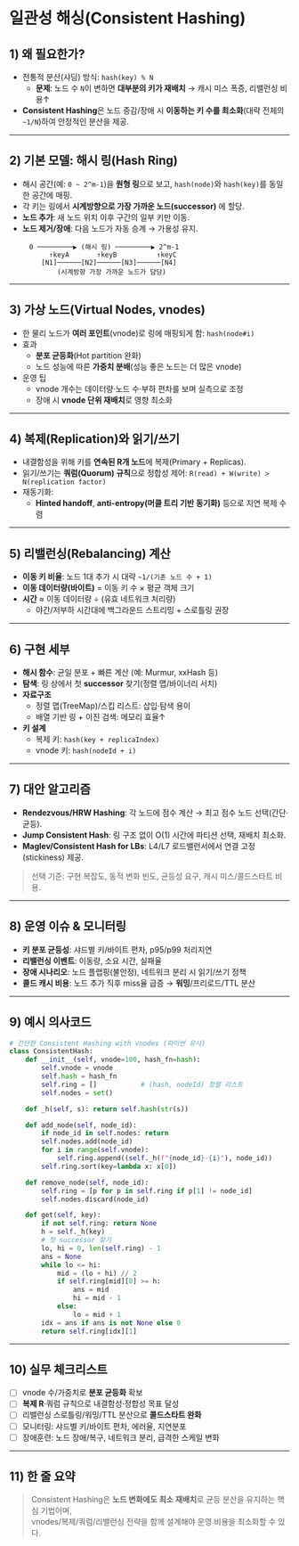 # 일관성 해싱(Consistent Hashing)
## 1) 왜 필요한가?
- 전통적 분산(샤딩) 방식: `hash(key) % N`  
  - **문제**: 노드 수 `N`이 변하면 **대부분의 키가 재배치** → 캐시 미스 폭증, 리밸런싱 비용↑
- **Consistent Hashing**은 노드 증감/장애 시 **이동하는 키 수를 최소화**(대략 전체의 `~1/N`)하여 안정적인 분산을 제공.

---

## 2) 기본 모델: 해시 링(Hash Ring)
- 해시 공간(예: `0 ~ 2^m-1`)을 **원형 링**으로 보고, `hash(node)`와 `hash(key)`를 동일한 공간에 매핑.
- 각 키는 링에서 **시계방향으로 가장 가까운 노드(successor)** 에 할당.
- **노드 추가**: 새 노드 위치 이후 구간의 일부 키만 이동.  
- **노드 제거/장애**: 다음 노드가 자동 승계 → 가용성 유지.

```
     0 ─────────▶ (해시 링) ─────────▶ 2^m-1
          ↑keyA       ↑keyB          ↑keyC
        [N1]──────[N2]──────[N3]──────[N4]
            (시계방향 가장 가까운 노드가 담당)
```

---

## 3) 가상 노드(Virtual Nodes, vnodes)
- 한 물리 노드가 **여러 포인트**(vnode)로 링에 매핑되게 함: `hash(node#i)`
- 효과
  - **분포 균등화**(Hot partition 완화)
  - 노드 성능에 따른 **가중치 분배**(성능 좋은 노드는 더 많은 vnode)
- 운영 팁
  - vnode 개수는 데이터량·노드 수·부하 편차를 보며 실측으로 조정
  - 장애 시 **vnode 단위 재배치**로 영향 최소화

---

## 4) 복제(Replication)와 읽기/쓰기
- 내결함성을 위해 키를 **연속된 R개 노드**에 복제(Primary + Replicas).
- 읽기/쓰기는 **쿼럼(Quorum) 규칙**으로 정합성 제어: `R(read) + W(write) > N(replication factor)`
- 재동기화:
  - **Hinted handoff**, **anti-entropy(머클 트리 기반 동기화)** 등으로 지연 복제 수렴

---

## 5) 리밸런싱(Rebalancing) 계산
- **이동 키 비율**: 노드 1대 추가 시 대략 `~1/(기존 노드 수 + 1)`
- **이동 데이터량(바이트)** = 이동 키 수 × 평균 객체 크기
- **시간** ≈ 이동 데이터량 ÷ (유효 네트워크 처리량)  
  - 야간/저부하 시간대에 백그라운드 스트리밍 + 스로틀링 권장

---

## 6) 구현 세부
- **해시 함수**: 균일 분포 + 빠른 계산 (예: Murmur, xxHash 등)
- **탐색**: 링 상에서 첫 **successor** 찾기(정렬 맵/바이너리 서치)
- **자료구조**
  - 정렬 맵(TreeMap)/스킵 리스트: 삽입·탐색 용이
  - 배열 기반 링 + 이진 검색: 메모리 효율↑
- **키 설계**
  - 복제 키: `hash(key + replicaIndex)`
  - vnode 키: `hash(nodeId + i)`

---

## 7) 대안 알고리즘
- **Rendezvous/HRW Hashing**: 각 노드에 점수 계산 → 최고 점수 노드 선택(간단·균등).
- **Jump Consistent Hash**: 링 구조 없이 O(1) 시간에 파티션 선택, 재배치 최소화.
- **Maglev/Consistent Hash for LBs**: L4/L7 로드밸런서에서 연결 고정(stickiness) 제공.

> 선택 기준: 구현 복잡도, 동적 변화 빈도, 균등성 요구, 캐시 미스/콜드스타트 비용.

---

## 8) 운영 이슈 & 모니터링
- **키 분포 균등성**: 샤드별 키/바이트 편차, p95/p99 처리지연
- **리밸런싱 이벤트**: 이동량, 소요 시간, 실패율
- **장애 시나리오**: 노드 플랩핑(불안정), 네트워크 분리 시 읽기/쓰기 정책
- **콜드 캐시 비용**: 노드 추가 직후 miss율 급증 → **워밍**/프리로드/TTL 분산

---

## 9) 예시 의사코드
```python
# 간단한 Consistent Hashing with vnodes (파이썬 유사)
class ConsistentHash:
    def __init__(self, vnode=100, hash_fn=hash):
        self.vnode = vnode
        self.hash = hash_fn
        self.ring = []           # (hash, nodeId) 정렬 리스트
        self.nodes = set()

    def _h(self, s): return self.hash(str(s))

    def add_node(self, node_id):
        if node_id in self.nodes: return
        self.nodes.add(node_id)
        for i in range(self.vnode):
            self.ring.append((self._h(f"{node_id}-{i}"), node_id))
        self.ring.sort(key=lambda x: x[0])

    def remove_node(self, node_id):
        self.ring = [p for p in self.ring if p[1] != node_id]
        self.nodes.discard(node_id)

    def get(self, key):
        if not self.ring: return None
        h = self._h(key)
        # 첫 successor 찾기
        lo, hi = 0, len(self.ring) - 1
        ans = None
        while lo <= hi:
            mid = (lo + hi) // 2
            if self.ring[mid][0] >= h:
                ans = mid
                hi = mid - 1
            else:
                lo = mid + 1
        idx = ans if ans is not None else 0
        return self.ring[idx][1]
```

---

## 10) 실무 체크리스트
- [ ] vnode 수/가중치로 **분포 균등화** 확보  
- [ ] **복제 R**·쿼럼 규칙으로 내결함성·정합성 목표 달성  
- [ ] 리밸런싱 스로틀링/워밍/TTL 분산으로 **콜드스타트 완화**  
- [ ] 모니터링: 샤드별 키/바이트 편차, 에러율, 지연분포  
- [ ] 장애훈련: 노드 장애/복구, 네트워크 분리, 급격한 스케일 변화

---

## 11) 한 줄 요약
> Consistent Hashing은 **노드 변화에도 최소 재배치**로 균등 분산을 유지하는 핵심 기법이며,  
> vnodes/복제/쿼럼/리밸런싱 전략을 함께 설계해야 운영 비용을 최소화할 수 있다.
